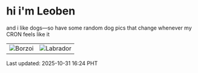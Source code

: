 # hi i'm Leoben

and i like dogs—so have some random dog pics that change whenever my CRON feels like it

|  |  |
|--------|----------|
| ![Borzoi](https://random-dog-vercel.vercel.app/api/random-borzoi?v=1761899089) | ![Labrador](https://random-dog-vercel.vercel.app/api/random-labrador?v=1761899089) |

Last updated: 2025-10-31 16:24 PHT
